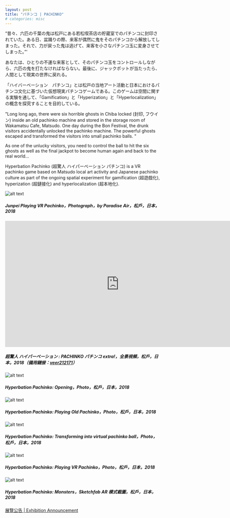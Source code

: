 ```yaml
---
layout: post
title: "パチンコ | PACHINKO"
# categories: misc
---
```


“昔々、六匹の千葉の鬼は松戸にある若松喫茶店の貯蔵室でのパチンコに封印されていた。ある日、盆踊りの際、来客が偶然に鬼をそのパチンコから解放してしまった。それで、力が戻った鬼は逃げて、来客を小さなパチンコ玉に変身させてしまった。”'

あなたは、ひとりの不運な来客として、そのパチンコ玉をコントロールしながら、六匹の鬼を打たなければならない。最後に、ジャックポットが当たったら、人間として現実の世界に戻れる。

「ハイバーベーション　パチンコ」とは松戸の当地アート活動と日本におけるパチンコ文化に基づいた仮想現実パチンコゲームである。このゲームは空間に関する実験を通して、「Gamification」と「Hyperization」と「Hyperlocalization」の概念を探究することを目的している。

"Long long ago, there were six horrible ghosts in Chiba locked (封印, フウイン) inside an old pachinko machine and stored in the storage room of Wakamatsu Cafe, Matsudo. One day during the Bon Festival, the drunk visitors accidentally unlocked the pachinko machine. The powerful ghosts escaped and transformed the visitors into small pachinko balls. "

As one of the unlucky visitors, you need to control the ball to hit the six ghosts as well as the final jackpot to become human again and back to the real world…

Hyperbation Pachinko (超驚人 ハイパーベーション パチンコ) is a VR pachinko game based on Matsudo local art activity and Japanese pachinko culture as part of the ongoing spatial experiment for gamification (超遊戲化), hyperization (超鏈接化) and hyperlocalization (超本地化).

![alt text](/assets/pachinko/12.jpg "Junpei Playing VR Pachinko，Photograph，by Paradise Air，松戶，日本，2018")
##### _Junpei Playing VR Pachinko，Photograph，by Paradise Air，松戶，日本，2018_

<iframe width="740" height="410" src="https://www.youtube.com/embed/ThDUZLtEDAs?rel=0&amp;controls=0&amp;showinfo=0" frameborder="0" allow="autoplay; encrypted-media" allowfullscreen=""></iframe>

##### _超驚人 ハイパーベーション : PACHINKO パチンコ extra!，全景視頻，松戶，日本，2018（備用鏈接：[veer212171](https://veervr.tv/videos/212171)）_

![alt text](/assets/pachinko/3.jpg "Junpei Playing VR Pachinko，Photograph，by Paradise Air，松戶，日本，2018")
##### _Hyperbation Pachinko: Opening，Photo，松戶，日本，2018_

![alt text](/assets/pachinko/6.jpg "Junpei Playing VR Pachinko，Photograph，by Paradise Air，松戶，日本，2018")
##### _Hyperbation Pachinko: Playing Old Pachinko，Photo，松戶，日本，2018_

![alt text](/assets/pachinko/7.jpg "Junpei Playing VR Pachinko，Photograph，by Paradise Air，松戶，日本，2018")
##### _Hyperbation Pachinko: Transforming into virtual pachinko ball，Photo，松戶，日本，2018_

![alt text](/assets/pachinko/8.jpg "Junpei Playing VR Pachinko，Photograph，by Paradise Air，松戶，日本，2018")
##### _Hyperbation Pachinko: Playing VR Pachinko，Photo，松戶，日本，2018_

![alt text](/assets/pachinko/10.jpg "Junpei Playing VR Pachinko，Photograph，by Paradise Air，松戶，日本，2018")
##### _Hyperbation Pachinko: Monsters，Sketchfab AR 模式截圖，松戶，日本，2018_

[展覽公告 | Exhibition Announcement](http://paradiseair.info/news/2018/08/24/8514)